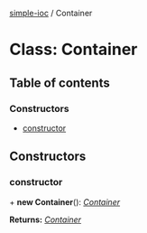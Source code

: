 [simple-ioc](../README.md) / Container

# Class: Container

## Table of contents

### Constructors

- [constructor](container.md#constructor)

## Constructors

### constructor

\+ **new Container**(): [*Container*](container.md)

**Returns:** [*Container*](container.md)
